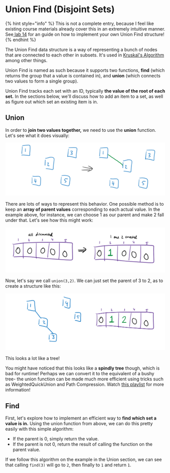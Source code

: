 # Union Find (Disjoint Sets)

{% hint style="info" %}
This is not a complete entry, because I feel like existing course materials already cover this in an extremely intuitive manner.\
See[ lab 14](https://inst.eecs.berkeley.edu/\~cs61b/sp20/materials/lab/lab14/index.html) for an guide on how to implement your own Union Find structure!
{% endhint %}

The Union Find data structure is a way of representing a bunch of nodes that are connected to each other in subsets. It's used in [Kruskal's Algorithm](../algorithms/minimum-spanning-trees/kruskals-algorithm.md) among other things.&#x20;

Union Find is named as such because it supports two functions, **find** (which returns the group that a value is contained in), and **union** (which connects two values to form a single group).

Union Find tracks each set with an ID, typically **the value of the root of each set.** In the sections below, we'll discuss how to add an item to a set, as well as figure out which set an existing item is in.

## Union

In order to **join two values together,** we need to use the **union** function. Let's see what it does visually:

![Calling union(1,2).](<../.gitbook/assets/image (78).png>)

There are lots of ways to represent this behavior. One possible method is to keep an **array of parent values** corresponding to each actual value. In the example above, for instance, we can choose 1 as our parent and make 2 fall under that. Let's see how this might work:

![Parents list.](<../.gitbook/assets/image (79).png>)

Now, let's say we call `union(3,2)`. We can just set the parent of 3 to 2, as to create a structure like this:

![union(1,2) followed by union(3,2)](<../.gitbook/assets/image (80).png>)

This looks a lot like a tree!&#x20;

You might have noticed that this looks like a **spindly tree** though, which is bad for runtime! Perhaps we can convert it to the equivalent of a bushy tree- the union function can be made much more efficient using tricks such as WeightedQuickUnion and Path Compression. Watch [this playlist](https://www.youtube.com/watch?v=JNa8BRRs8L4\&list=PL8FaHk7qbOD59HbdZE3x52KOhJJS54BlT\&index=1) for more information!

## Find

First, let's explore how to implement an efficient way to **find which set a value is in.** Using the union function from above, we can do this pretty easily with this simple algorithm:&#x20;

* If the parent is 0, simply return the value.
* If the parent is not 0, return the result of calling the function on the parent value.

If we follow this algorithm on the example in the Union section, we can see that calling `find(3)` will go to `2`, then finally to `1` and return `1`.
